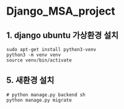 # Django_MSA_project

## 1. django ubuntu 가상환경 설치
```
sudo apt-get install python3-venv
python3 -m venv venv
source venv/bin/activate
```



## 5. 새환경 설치
``` 
# python manage.py backend sh
python manage.py migrate
```
